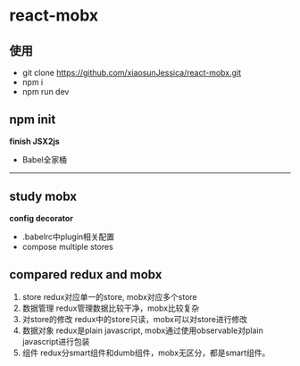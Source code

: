 # react-mobx

## 使用
  - git clone https://github.com/xiaosunJessica/react-mobx.git
  - npm i
  - npm run dev
## npm init
   **finish JSX2js**
   - Babel全家桶
   ***
## study mobx
   __config decorator__
   - .babelrc中plugin相关配置
   - compose multiple stores

## compared redux and mobx
  1. store
    redux对应单一的store, mobx对应多个store
  2. 数据管理
     redux管理数据比较干净，mobx比较复杂
  3. 对store的修改
    redux中的store只读，mobx可以对store进行修改
  4. 数据对象
     redux是plain javascript, mobx通过使用observable对plain javascript进行包装
  5. 组件
      redux分smart组件和dumb组件，mobx无区分，都是smart组件。
